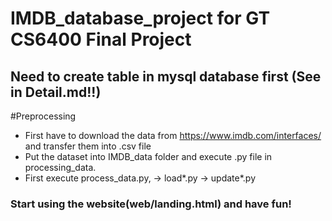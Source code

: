 # IMDB_database_project for GT CS6400 Final Project

## Need to create table in mysql database first (See in Detail.md!!)

#Preprocessing
- First have to download the data from https://www.imdb.com/interfaces/ and transfer them into .csv file
- Put the dataset into IMDB_data folder and execute .py file in processing_data.
- First execute process_data.py, -> load*.py -> update*.py

### Start using the website(web/landing.html) and have fun!
